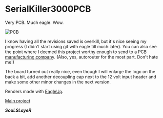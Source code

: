 # SerialKiller3000PCB
Very PCB. Much eagle. Wow.

![PCB](http://i.imgur.com/7s2nRKH.jpg)

I know having all the revisions saved is overkill, but it's nice seeing my progress (I didn't start using git with eagle till much later).
You can also see the point where I deemed this project worthy enough to send to a PCB [manufacturing company].
(Also, yes, autorouter for the most part. Don't hate me!)

The board turned out really nice, even though I will enlarge the logo on the back a bit, 
add another decoupling cap next to the 12 volt input header and make some other minor changes in the next version.

Renders made with [EagleUp].

[Main project]

***SouLSLayeR***

[manufacturing company]:http://www.eurocircuits.com/
[Main project]:https://github.com/espilioto/SerialKiller3000
[EagleUp]:https://eagleup.wordpress.com/

